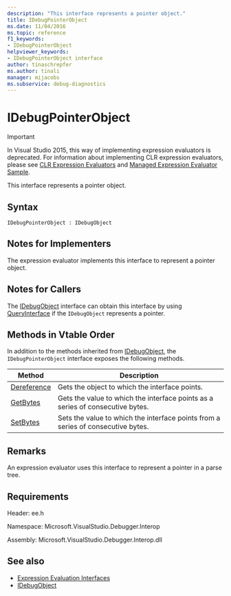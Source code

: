 ```yaml
---
description: "This interface represents a pointer object."
title: IDebugPointerObject
ms.date: 11/04/2016
ms.topic: reference
f1_keywords:
- IDebugPointerObject
helpviewer_keywords:
- IDebugPointerObject interface
author: tinaschrepfer
ms.author: tinali
manager: mijacobs
ms.subservice: debug-diagnostics
---
```

# IDebugPointerObject

> [!IMPORTANT]
> In Visual Studio 2015, this way of implementing expression evaluators is deprecated. For information about implementing CLR expression evaluators, please see [CLR Expression Evaluators](https://github.com/Microsoft/ConcordExtensibilitySamples/wiki/CLR-Expression-Evaluators) and [Managed Expression Evaluator Sample](https://github.com/Microsoft/ConcordExtensibilitySamples/wiki/Managed-Expression-Evaluator-Sample).

 This interface represents a pointer object.

## Syntax

```
IDebugPointerObject : IDebugObject
```

## Notes for Implementers
 The expression evaluator implements this interface to represent a pointer object.

## Notes for Callers
 The [IDebugObject](../../../extensibility/debugger/reference/idebugobject.md) interface can obtain this interface by using [QueryInterface](/cpp/atl/queryinterface) if the `IDebugObject` represents a pointer.

## Methods in Vtable Order
 In addition to the methods inherited from [IDebugObject](../../../extensibility/debugger/reference/idebugobject.md), the `IDebugPointerObject` interface exposes the following methods.

|Method|Description|
|------------|-----------------|
|[Dereference](../../../extensibility/debugger/reference/idebugpointerobject-dereference.md)|Gets the object to which the interface points.|
|[GetBytes](../../../extensibility/debugger/reference/idebugpointerobject-getbytes.md)|Gets the value to which the interface points as a series of consecutive bytes.|
|[SetBytes](../../../extensibility/debugger/reference/idebugpointerobject-setbytes.md)|Sets the value to which the interface points from a series of consecutive bytes.|

## Remarks
 An expression evaluator uses this interface to represent a pointer in a parse tree.

## Requirements
 Header: ee.h

 Namespace: Microsoft.VisualStudio.Debugger.Interop

 Assembly: Microsoft.VisualStudio.Debugger.Interop.dll

## See also
- [Expression Evaluation Interfaces](../../../extensibility/debugger/reference/expression-evaluation-interfaces.md)
- [IDebugObject](../../../extensibility/debugger/reference/idebugobject.md)
